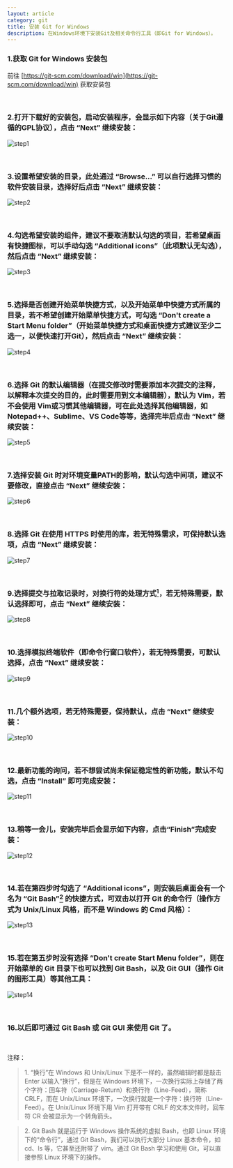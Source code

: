 ```yaml
---
layout: article
category: git
title: 安装 Git for Windows
description: 在Windows环境下安装Git及相关命令行工具（即Git for Windows）。
---
```

### 1.获取 Git for Windows 安装包
前往 [https://git-scm.com/download/win](https://git-scm.com/download/win) 获取安装包

<br/>

### 2.打开下载好的安装包，启动安装程序，会显示如下内容（关于Git遵循的GPL协议），点击 “Next” 继续安装：

![step1](./imgs/git_learning_blog/git_for_windows_installation/step1.jpg)

<br/>

### 3.设置希望安装的目录，此处通过 “Browse...” 可以自行选择习惯的软件安装目录，选择好后点击 “Next” 继续安装：

![step2](./imgs/git_learning_blog/git_for_windows_installation/step2.jpg)

<br/>

### 4.勾选希望安装的组件，建议不要取消默认勾选的项目，若希望桌面有快捷图标，可以手动勾选 “Additional icons”（此项默认无勾选），然后点击 “Next” 继续安装：

![step3](./imgs/git_learning_blog/git_for_windows_installation/step3.jpg)

<br/>

### 5.选择是否创建开始菜单快捷方式，以及开始菜单中快捷方式所属的目录，若不希望创建开始菜单快捷方式，可勾选 “Don't create a Start Menu folder”（开始菜单快捷方式和桌面快捷方式建议至少二选一，以便快速打开Git），然后点击 “Next” 继续安装：

![step4](./imgs/git_learning_blog/git_for_windows_installation/step4.jpg)

<br/>

### 6.选择 Git 的默认编辑器（在提交修改时需要添加本次提交的注释，以解释本次提交的目的，此时需要用到文本编辑器），默认为 Vim，若不会使用 Vim或习惯其他编辑器，可在此处选择其他编辑器，如 Notepad++、Sublime、VS Code等等，选择完毕后点击 “Next” 继续安装：

![step5](./imgs/git_learning_blog/git_for_windows_installation/step5.jpg)

<br/>

### 7.选择安装 Git 时对环境变量PATH的影响，默认勾选中间项，建议不要修改，直接点击 “Next” 继续安装：

![step6](./imgs/git_learning_blog/git_for_windows_installation/step6.jpg)

<br/>

### 8.选择 Git 在使用 HTTPS 时使用的库，若无特殊需求，可保持默认选项，点击 “Next” 继续安装：

![step7](./imgs/git_learning_blog/git_for_windows_installation/step7.jpg)

<br/>

### 9.选择提交与拉取记录时，对换行符的处理方式[<sup>1</sup>](#annotation)，若无特殊需要，默认选择即可，点击 “Next” 继续安装：

![step8](./imgs/git_learning_blog/git_for_windows_installation/step8.jpg)

<br/>

### 10.选择模拟终端软件（即命令行窗口软件），若无特殊需要，可默认选择，点击 “Next” 继续安装：

![step9](./imgs/git_learning_blog/git_for_windows_installation/step9.jpg)

<br/>

### 11.几个额外选项，若无特殊需要，保持默认，点击 “Next” 继续安装：

![step10](./imgs/git_learning_blog/git_for_windows_installation/step10.jpg)

<br/>

### 12.最新功能的询问，若不想尝试尚未保证稳定性的新功能，默认不勾选，点击 “Install” 即可完成安装：

![step11](./imgs/git_learning_blog/git_for_windows_installation/step11.jpg)

<br/>

### 13.稍等一会儿，安装完毕后会显示如下内容，点击“Finish”完成安装：

![step12](./imgs/git_learning_blog/git_for_windows_installation/step12.jpg) 

<br/>

### 14.若在第四步时勾选了 “Additional icons”，则安装后桌面会有一个名为 “Git Bash”[<sup>2</sup>](#annotation) 的快捷方式，可双击以打开 Git 的命令行（操作方式为 Unix/Linux 风格，而不是 Windows 的 Cmd 风格）：

![step13](./imgs/git_learning_blog/git_for_windows_installation/step13.jpg)

<br/>

### 15.若在第五步时没有选择 “Don't create Start Menu folder”，则在开始菜单的 Git 目录下也可以找到 Git Bash，以及 Git GUI（操作 Git 的图形工具）等其他工具：

![step14](./imgs/git_learning_blog/git_for_windows_installation/step14.jpg)

<br/>

### 16.以后即可通过 Git Bash 或 Git GUI 来使用 Git 了。
 
<br id="annotation"/>

注释：

> 1\. “换行”在 Windows 和 Unix/Linux 下是不一样的，虽然编辑时都是敲击 Enter 以输入“换行”，但是在 Windows 环境下，一次换行实际上存储了两个字符：回车符（Carriage-Return）和换行符（Line-Feed），简称 CRLF，而在 Unix/Linux 环境下，一次换行就是一个字符：换行符（Line-Feed）。在 Unix/Linux 环境下用 Vim 打开带有 CRLF 的文本文件时，回车符 CR 会被显示为一个转角箭头。

> 2\. Git Bash 就是运行于 Windows 操作系统的虚拟 Bash，也即 Linux 环境下的“命令行”，通过 Git Bash，我们可以执行大部分 Linux 基本命令，如 cd、ls 等，它甚至还附带了 vim。通过 Git Bash 学习和使用 Git，可以直接参照 Linux 环境下的操作。
